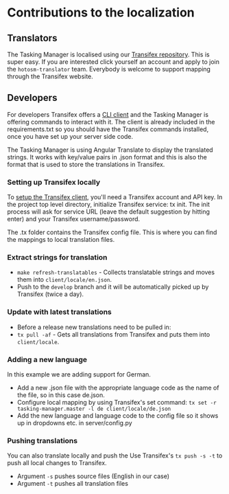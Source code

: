 # Contributions to the localization

## Translators

The Tasking Manager is localised using our [Transifex repository](https://www.transifex.com/hotosm/tasking-manager/dashboard/).
This is super easy. If you are interested click yourself an account and apply to join the `hotosm-translator` team.
Everybody is welcome to support mapping through the Transifex website.

## Developers

For developers Transifex offers a [CLI client](https://docs.transifex.com/client/introduction/) and the Tasking
Manager is offering commands to interact with it. The client is already included in the requirements.txt so you should 
have the Transifex commands installed, once you have set up your server side code.

The Tasking Manager is using Angular Translate to display the translated strings. It works with key/value pairs
in .json format and this is also the format that is used to store the translations in Transifex.

### Setting up Transifex locally

To [setup the Transifex client](https://docs.transifex.com/client/init), you'll need a Transifex account and API key.
In the project top level directory, initialize Transifex service: tx init. The init process will ask for service URL
(leave the default suggestion by hitting enter) and your Transifex username/password.

The .tx folder contains the Transifex config file. This is where you can find the mappings to local translation files.

### Extract strings for translation

* ```make refresh-translatables``` -  Collects translatable strings and moves them into `client/locale/en.json`.
* Push to the `develop` branch and it will be automatically picked up by Transifex (twice a day).

### Update with latest translations

* Before a release new translations need to be pulled in:
* ```tx pull -af``` -  Gets all translations from Transifex and puts them into `client/locale`.

### Adding a new language

In this example we are adding support for German.

* Add a new .json file with the appropriate language code as the name of the file, so in this case de.json.
* Configure local mapping by using Transifex's set command: ```tx set -r tasking-manager.master -l de client/locale/de.json```
* Add the new language and language code to the config file so it shows up in dropdowns etc. in server/config.py

### Pushing translations

You can also translate locally and push the
Use Transifex's ```tx push -s -t``` to push all local changes to Transifex.

* Argument ```-s``` pushes source files (English in our case)
* Argument ```-t``` pushes all translation files
